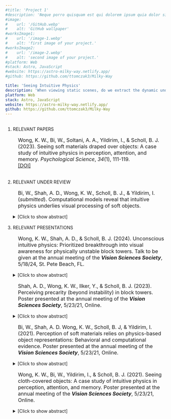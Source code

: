 ```yaml
---
#title: 'Project 1'
#description: 'Neque porro quisquam est qui dolorem ipsum quia dolor sit amet, consectetur, adipisci'
#image:
#    url: '/GitHub.webp'
#    alt: 'GitHub wallpaper'
#worksImage1:
#    url: '/image-1.webp'
#    alt: 'first image of your project.'
#worksImage2:
#    url: '/image-2.webp'
#    alt: 'second image of your project.'
#platform: Web
#stack: Astro, JavaScript
#website: https://astro-milky-way.netlify.app/
#github: https://github.com/ttomczak3/Milky-Way

title: 'Seeing Intuitive Physics'
description: 'When viewing static scenes, do we extract the dynamic underlying physics? Even spontaneously?'
platform: Web
stack: Astro, JavaScript
website: https://astro-milky-way.netlify.app/
github: https://github.com/ttomczak3/Milky-Way
---
```


[//]: # (TYPE DESCRPTION HERE Lorem ipsum dolor sit amet, consectetur adipiscing elit. Cras faucibus a tortor at molestie. Sed pellentesque leo auctor, auctor lorem nec, venenatis risus. Vivamus commodo ipsum vitae orci finibus, vel porta nunc viverra. In hac habitasse platea dictumst. Nunc pretium, ligula ultricies consequat sollicitudin, enim ex ullamcorper nisl.)

<ol>
<br>
<li><span class="badge badge--item">RELEVANT PAPERS</span>
<p style="padding-left: 1.0rem; text-indent: 0rem; font-size: 1.0rem;">
    Wong, K. W., Bi, W., Soltani, A. A., Yildirim, I., & Scholl, B. J. (2023). Seeing soft materials draped over objects: A case study of intuitive physics in perception, attention, and memory. <i>Psychological Science</i>, <i>34</i>(1), 111-119.
    <br><a class="footer__link" href="https://doi.org/10.1177/09567976221109194" target="_blank">[DOI]</a>
    </p>
</li>

<br>
<li><span class="badge badge--item">RELEVANT UNDER REVIEW</span>
<p style="padding-left: 1.0rem; text-indent: 0rem; font-size: 1.0rem;">
    Bi, W., Shah, A. D., Wong, K. W., Scholl, B. J., & Yildirim, I. (<i>submitted</i>). Computational models reveal that intuitive physics underlies visual processing of soft objects.
</p>
    <details><summary>[Click to show abstract]</summary>
        <p>
        Computational explorations of human cognition have been especially successful when applied to visual perception. Existing models have primarily focused on rigid objects, emphasizing shapepreserving invariance to changes in viewpoint, lighting, object size, and scene context. Yet many objects in our everyday environments, such as cloths, are soft. This poses both quantitatively greater and qualitatively different challenges for models of perception, due to soft objects’ dynamic and high-dimensional internal structure — as in the changing folds and wrinkles of a cloth waving in the wind. Soft object perception is also correspondingly rich, involving novel properties such as stiffness. Here we explore the ability of different kinds of computational models to capture human visual perception of the physical properties of texture-equated cloths (e.g., their degrees of stiffness) that are undergoing different naturalistic transformations (e.g., falling vs. waving in the wind). Across visual matching tasks, both the successes and failures of human performance are well explained by <i>Woven</i> — a novel model that incorporates physics-based simulations to infer probabilistic representations of cloths. In contrast, competing models that are calibrated to equal performance as Woven on objective measures — including Woven ablations and a deep neural network — fail to capture human performance. We also confirm a novel prediction of Woven in additional analysis of our data. We suggest that humanlike machine vision may also require representations that transcend image features, and involve intuitive physics.
        </p>
    </details>

</li>

<br>
<li><span class="badge badge--item">RELEVANT PRESENTATIONS</span>
<p style="padding-left: 1.0rem; text-indent: 0rem; font-size: 1.0rem;">
    Wong, K. W., Shah, A. D., & Scholl, B. J. (2024). 
    Unconscious intuitive physics: Prioritized breakthrough into visual awareness for physically unstable block towers.
    Talk to be given at the annual meeting of the <b><i>Vision Sciences Society</i></b>,
    5/18/24, St. Pete Beach, FL.
</p>
    <details><summary>[Click to show abstract]</summary>
        <p>
        A central goal of perception and cognition is to predict how events in our local environments are likely to unfold: what is about to happen? And of course some of the most reliable ways of answering this question involve considering the regularities of physics. Accordingly, a great deal of recent research throughout cognitive science has explored the nature of ‘intuitive physics’. The vast majority of this work, however, has involved higher-level reasoning, rather than seeing itself—as when people are asked to deliberate about how objects might move, in response to explicit questions (“Will it fall?”). Here, in contrast, we ask whether the apprehension of certain physical properties of scenes might also occur *unconsciously*, during simple passive viewing. Moreover, we ask whether certain physical regularities are not just processed, but also visually *prioritized*—as when a tower is about to fall. Observers viewed block towers—some stable, some unstable—defined in terms of whether they would collapse as a result of external physical forces (such as gravity) alone. We used continuous flash suppression (CFS) to render the towers initially invisible: observers viewed them monocularly through a mirror haploscope, while a dynamic Mondrian mask was presented to their other eye. We then measured how long towers took to break through this interocular suppression, as observers indicated when they became visually aware of anything other than the mask. The results were clear and striking: unstable towers broke into visual awareness faster than stable towers. And this held even while controlling for other visual properties—e.g. while contrasting pairs of stable vs. unstable towers sharing the same convex hull, and differing only in the horizontal placement of a single block. This work shows how physical instability is both detected and prioritized, not only during overt deliberation, but also in unconscious visual processing.
        </p>
    </details>

<p style="padding-left: 1.0rem; text-indent: 0rem; font-size: 1.0rem;">
    Shah, A. D., Wong, K. W., Ilker, Y., & Scholl, B. J. (2023).
    Perceiving precarity (beyond instability) in block towers.
    Poster presented at the annual meeting of the <b><i>Vision Sciences Society</i></b>, 
    5/23/21, Online.  
</p>
    <details><summary>[Click to show abstract]</summary>
        <p>
        Intuitive physics has traditionally been associated with higher-level cognition, but recent work has also focused on the exciting possibility that properties such as physical stability may be rapidly and spontaneously extracted as a part of seeing itself -- as when you look at a tower of blocks, and can appreciate at a glance that it is about to topple. Much of this work has contrasted towers that appear stable vs. unstable, in terms of whether they would fall as a result of external physical forces (such as gravity) alone. But the 'perception of physics' in block towers seems richer than a binary stable/unstable state. Even when a tower is (and appears to be) stable, for example, we might still readily perceive how precarious it is -- in terms of how much force would be required in order to knock it over. Here we explored perceived 'precariousness' using change detection. Observers viewed pairs of block-tower images (one at a time, separated by a mask), and simply reported whether the second image was different. The towers were always stable, but could be differentially precarious. On More-Precarious trials, a single block was shifted slightly so that the tower became less resistant to falling (as quantified by physics-based simulations with variable amounts of spatial jitter). On corresponding Less-Precarious trials, that same block was shifted slightly so that the tower became more resistant to falling. We expected greater attention to (and memory for) changes that introduced a greater likelihood of collapse. But we obtained exactly the opposite pattern: observers were far better at detecting changes on Less-Precarious trials, compared to More-Precarious trials. We explore the possibility that this surprising result may be explained by the 'perception of history', in terms of appreciating how such towers were constructed in the first place.
        </p>
    </details>

<p style="padding-left: 1.0rem; text-indent: 0rem; font-size: 1.0rem;">
    Bi, W., Shah, A. D. Wong, K. W., Scholl, B. J, & Yildirim, I. (2021).
    Perception of soft materials relies on physics-based object representations: Behavioral and computational evidence.
    Poster presented at the annual meeting of the <b><i>Vision Sciences Society</i></b>, 
    5/23/21, Online.  
</p>
    <details><summary>[Click to show abstract]</summary>
        <p>
        When encountering objects, we readily perceive not only low-level properties (e.g., color and orientation), but also seemingly higher-level ones -- some of which seem to involve aspects of physics (e.g., mass). Perhaps nowhere is this contrast more salient than in the perception of soft materials such as cloths: the dynamics of these objects (including how their three-dimensional forms vary) are determined by their physical properties such as stiffness, elasticity, and mass. Here we argue that the perception of cloths and their physical properties must involve not only image statistics, but also abstract object representations that incorporate "intuitive physics". We do so by exploring the ability to <i>generalize*</i> across very different image statistics in both visual matching and computational modeling. Behaviorally, observers had to visually match the stiffness of animated cloths reacting to external forces and undergoing natural transformations (e.g. flapping in the wind, or falling onto the floor). Matching performance was robust despite massive variability in the lower-level image statistics (including those due to location and orientation perturbations) and the higher-level variability in both extrinsic scene forces (e.g., wind vs. rigid-body collision) and intrinsic cloth properties (e.g., mass). We then confirmed that this type of generalization can be explained by a computational model in which, given an input animation, cloth perception amounts to inverting a probabilistic physics-based simulation process. Only this model -- and neither the alternatives relying exclusively on simpler representations (e.g., dynamic image features such as velocity coherence) nor alternatives based on deep learning approaches -- was able to explain observed behavioral patterns. These behavioral and computational results suggest that the perception of soft materials is governed by a form of "intuitive physics" -- an abstract, physics-based representation of approximate cloth mechanics that explains observed shape variations in terms of how unobservable properties determine cloth reaction to external forces.
        </p>
    </details>

<p style="padding-left: 1.0rem; text-indent: 0rem; font-size: 1.0rem;">
    Wong, K. W., Bi, W., Yildirim, I., & Scholl, B. J. (2021). 
    Seeing cloth-covered objects: A case study of intuitive physics in perception, attention, and memory. 
    Poster presented at the annual meeting of the <b><i>Vision Sciences Society</i></b>, 
    5/23/21, Online.  
</p>
    <details><summary>[Click to show abstract]</summary>
        <p>
        We typically think of intuitive physics in terms of high-level cognition, but might aspects of physics also be extracted during lower-level visual processing? In short, might we not only *think* about physics, but also *see* it? We explored this in the context of *covered* objects -- as when you see a chair with a blanket draped over it. To successfully recover the underlying structure of such scenes (and determine which image components reflect the object itself), we must account for the physical interactions between cloth, gravity, and object -- which govern not only the way the cloth may wrinkle and fold on itself, but also the way it hangs across the object's edges and corners. We explored this using change detection: Observers saw two images of cloth-covered objects appear quickly one after the other, and simply had to detect whether the two raw images were identical. On "Same Object" trials, the superficial folds and creases of the cloth changed dramatically, but the underlying object was identical (as might happen if you threw a blanket onto a chair repeatedly). On "Different Object" trials, in contrast, both the cloth and the underlying covered object changed. Critically, "Same Object" trials always had *greater* visual change than "Different Object" trials -- in terms of both brute image metrics (e.g. the number of changed pixels) and higher-level features (as quantified by distance in vectorized feature-activation maps from relatively late layers in a convolutional neural network trained for object recognition [VGG16]). Observers were far better at detecting changes on "Different Object" trials, despite the lesser degree of overall visual change. Just as vision "discounts the illuminant" to recover the deeper property of reflectance in lightness perception, visual processing uses intuitive physics to "discount the cloth" in order to recover the deeper underlying structure of objects.
        </p>
    </details>

[//]: # (<p style="padding-left: 1.0rem; text-indent: 0rem; font-size: 1.0rem;">)

[//]: # (    Wong, K. W. and Scholl, B. J. &#40;2021&#41;. Seeing cloth-covered objects: A case study of intuitive physics in perception, attention, and memory. )

[//]: # (    Poster presented at the annual <b><i>Object Perception, Attention, and Memory</i></b> meeting, 11/3/2021, Online.)

[//]: # (</p>)

</li>
</ol>

